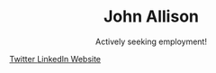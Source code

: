 
<h1 align="center">
  John Allison
</h1>

<p align="center">
  Actively seeking employment!
</p>

<a href="https://twitter.com/JohnAllis0n">
  Twitter
</a>

<a href="https://www.linkedin.com/in/johnallison-/">
  LinkedIn
</a>

<a href="https://jallson.co.uk">
  Website
</a>
